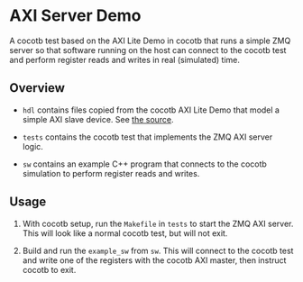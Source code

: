 # AXI Server Demo

A cocotb test based on the AXI Lite Demo in cocotb that runs a simple ZMQ server
so that software running on the host can connect to the cocotb test and perform
register reads and writes in real (simulated) time.


## Overview

* ``hdl`` contains files copied from the cocotb AXI Lite Demo that model a 
simple AXI slave device. See [the source](https://github.com/cocotb/cocotb/tree/master/examples/axi_lite_slave).

* ``tests`` contains the cocotb test that implements the ZMQ AXI server logic.

* ``sw`` contains an example C++ program that connects to the cocotb simulation
to perform register reads and writes.

## Usage

1. With cocotb setup, run the `Makefile` in `tests` to start the ZMQ AXI server.
This will look like a normal cocotb test, but will not exit.

2. Build and run the `example_sw` from `sw`. This will connect to the cocotb
test and write one of the registers with the cocotb AXI master, then instruct
cocotb to exit.
